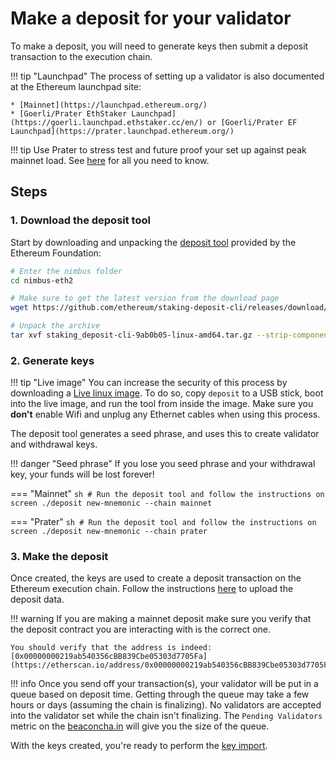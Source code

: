 # Make a deposit for your validator

To make a deposit, you will need to generate keys then submit a deposit transaction to the execution chain.

!!! tip "Launchpad"
    The process of setting up a validator is also documented at the Ethereum launchpad site:

    * [Mainnet](https://launchpad.ethereum.org/)
    * [Goerli/Prater EthStaker Launchpad](https://goerli.launchpad.ethstaker.cc/en/) or [Goerli/Prater EF Launchpad](https://prater.launchpad.ethereum.org/)

!!! tip
    Use Prater to stress test and future proof your set up against peak mainnet load.
    See [here](./prater.md) for all you need to know.

## Steps

### 1. Download the deposit tool

Start by downloading and unpacking the [deposit tool](https://github.com/ethereum/staking-deposit-cli/releases/latest) provided by the Ethereum Foundation:

```sh
# Enter the nimbus folder
cd nimbus-eth2

# Make sure to get the latest version from the download page
wget https://github.com/ethereum/staking-deposit-cli/releases/download/v2.2.0/staking_deposit-cli-9ab0b05-linux-amd64.tar.gz

# Unpack the archive
tar xvf staking_deposit-cli-9ab0b05-linux-amd64.tar.gz --strip-components 2
```

### 2. Generate keys

!!! tip "Live image"
    You can increase the security of this process by downloading a [Live linux image](https://ubuntu.com/tutorials/try-ubuntu-before-you-install). To do so, copy `deposit` to a USB stick, boot into the live image, and run the tool from inside the image.
    Make sure you **don't** enable Wifi and unplug any Ethernet cables when using this process.

The deposit tool generates a seed phrase, and uses this to create validator and withdrawal keys.

!!! danger "Seed phrase"
    If you lose you seed phrase and your withdrawal key, your funds will be lost forever!

=== "Mainnet"
    ```sh
    # Run the deposit tool and follow the instructions on screen
    ./deposit new-mnemonic --chain mainnet
    ```

=== "Prater"
    ```sh
    # Run the deposit tool and follow the instructions on screen
    ./deposit new-mnemonic --chain prater
    ```

### 3. Make the deposit

Once created, the keys are used to create a deposit transaction on the Ethereum execution chain.
Follow the instructions [here](https://launchpad.ethereum.org/en/upload-deposit-data) to upload the deposit data.

!!! warning
    If you are making a mainnet deposit make sure you verify that the deposit contract you are interacting with is the correct one.

    You should verify that the address is indeed: [0x00000000219ab540356cBB839Cbe05303d7705Fa](https://etherscan.io/address/0x00000000219ab540356cBB839Cbe05303d7705Fa)

!!! info
    Once you send off your transaction(s), your validator will be put in a queue based on deposit time.
    Getting through the queue may take a few hours or days (assuming the chain is finalizing).
    No validators are accepted into the validator set while the chain isn't finalizing.
    The `Pending Validators` metric on the [beaconcha.in](https://beaconcha.in/) will give you the size of the queue.

With the keys created, you're ready to perform the [key import](./keys.md).

